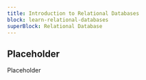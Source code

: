 ```yaml
---
title: Introduction to Relational Databases
block: learn-relational-databases
superBlock: Relational Database
---
```


## Placeholder

Placeholder
